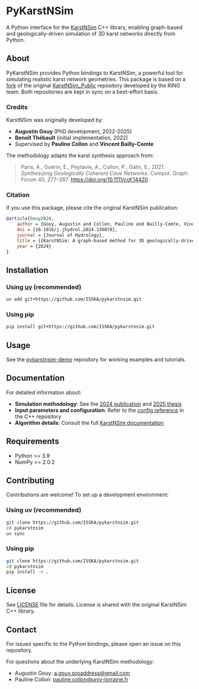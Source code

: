 # PyKarstNSim

A Python interface for the [KarstNSim](https://github.com/ring-team/KarstNSim_Public) C++ library, enabling graph-based and geologically-driven simulation of 3D karst networks directly from Python.

## About

PyKarstNSim provides Python bindings to KarstNSim, a powerful tool for simulating realistic karst network geometries. This package is based on a [fork](https://github.com/ISSKA/KarstNSim_Public) of the original [KarstNSim_Public](https://github.com/ring-team/KarstNSim_Public) repository developed by the RING team. Both repositories are kept in sync on a best-effort basis.

### Credits

KarstNSim was originally developed by:

- **Augustin Gouy** (PhD development, 2022-2025)
- **Benoît Thébault** (initial implementation, 2022)
- Supervised by **Pauline Collon** and **Vincent Bailly-Comte**

The methodology adapts the karst synthesis approach from:

> Paris, A., Guérin, E., Peytavie, A., Collon, P., Galin, E., 2021. _Synthesizing Geologically Coherent Cave Networks_. Comput. Graph. Forum 40, 277–287. https://doi.org/10.1111/cgf.14420

### Citation

If you use this package, please cite the original KarstNSim publication:

```bibtex
@article{Gouy2024,
    author = {Gouy, Augustin and Collon, Pauline and Bailly-Comte, Vincent and Galin, Eric and Antoine, Christophe and Thebault, Benoît and Landrein, Philippe},
    doi = {10.1016/j.jhydrol.2024.130878},
    journal = {Journal of Hydrology},
    title = {{KarstNSim: A graph-based method for 3D geologically-driven simulation of karst networks}},
    year = {2024}
}
```

## Installation

### Using [uv](https://docs.astral.sh/uv/) (recommended)

```bash
uv add git+https://github.com/ISSKA/pykarstnsim.git
```

### Using pip

```bash
pip install git+https://github.com/ISSKA/pykarstnsim.git
```

## Usage

See the [pykarstnsim-demo](https://github.com/ISSKA/pykarstnsim-demo) repository for working examples and tutorials.

## Documentation

For detailed information about:

- **Simulation methodology**: See the [2024 publication](https://doi.org/10.1016/j.jhydrol.2024.130878) and [2025 thesis](https://hal.univ-lorraine.fr/tel-05114757v1)
- **Input parameters and configuration**: Refer to the [config reference](https://github.com/ISSKA/KarstNSim_Public/blob/main/config_reference.md) in the C++ repository
- **Algorithm details**: Consult the full [KarstNSim documentation](https://github.com/ring-team/KarstNSim_Public)

## Requirements

- Python >= 3.9
- NumPy >= 2.0.2

## Contributing

Contributions are welcome! To set up a development environment:

### Using uv (recommended)

```bash
git clone https://github.com/ISSKA/pykarstnsim.git
cd pykarstnsim
uv sync
```

### Using pip

```bash
git clone https://github.com/ISSKA/pykarstnsim.git
cd pykarstnsim
pip install -e .
```

## License

See [LICENSE](LICENSE) file for details. License is shared with the original KarstNSim C++ library.

## Contact

For issues specific to the Python bindings, please open an issue on this repository.

For questions about the underlying KarstNSim methodology:

- Augustin Gouy: a.gouy.proaddress@gmail.com
- Pauline Collon: pauline.collon@univ-lorraine.fr
